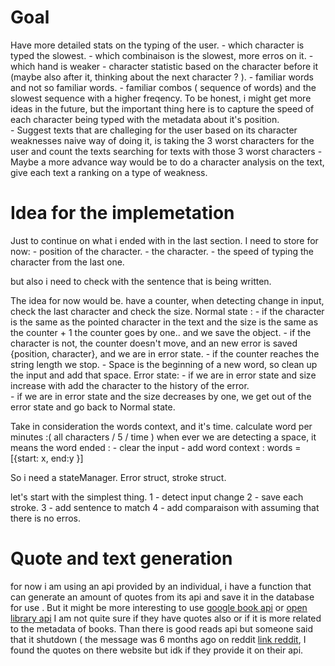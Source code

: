 # Goal 
Have more detailed stats on the typing of the user. 
    - which character is typed the slowest. 
    - which combinaison is the slowest, more erros on it. 
    - which hand is weaker 
    - character statistic based on the character before it (maybe also after it, thinking about the next character ? ). 
    - familiar words and not so familiar words. 
    - familiar combos ( sequence of words) and the slowest sequence with a higher freqency.
To be honest, i might get more ideas in the future, but the important thing here 
is to capture the speed of each character being typed with the metadata about 
it's position.  
    - Suggest texts that are challeging for the user based on its character weaknesses
naive way of doing it, is taking the 3 worst characters for the user and count the 
texts searching for texts with those 3 worst characters 
        - Maybe a more advance way would be to do a character analysis on 
the text, give each text a ranking on a type of weakness. 

# Idea for the implemetation 
Just to continue on what i ended with in the last section. 
I need to store for now: 
    - position of the character. 
    - the character.
    - the speed of typing the character from the last one. 

but also i need to check with the sentence that is being written.

The idea for now would be. have a counter, when detecting change in input, check the last character and check the size.
Normal state : 
    - if the character is the same as the pointed character in the text and the size is the same as the counter + 1 the counter goes by one..
and we save the object. 
    - if the character is not, the counter doesn't move, and an new error is saved {position, character}, and we are in error state. 
    - if the counter reaches the string length we stop.
    - Space is the beginning of a new word, so clean up the input and add that space.
Error state: 
    - if we are in error state and size increase with add the character to the history of the error.  
    - if we are in error state and the size decreases by one, we get out of the error state and go back to Normal state. 

Take in consideration the words context, and it's time. 
calculate word per minutes :( all characters / 5  / time )
when ever we are detecting a space, it means the word ended : 
    - clear the input 
    - add word context : words = [{start: x, end:y }] 

So i need a stateManager. Error struct, stroke struct. 

let's start with the simplest thing. 
1 - detect input change 
2 - save each stroke. 
3 - add sentence to match 
4 - add comparaison with assuming that there is no erros. 


# Quote and text generation 
for now i am using an api provided by an individual, i have a function that can generate an amount of quotes from its api and save it in the database for use .
But it might be more interesting to use [google book api](https://developers.google.com/books/docs/v1/using?hl=de) or [open library api](https://openlibrary.org/dev/docs/api/books)
I am not quite sure if they have quotes also or if it is more related to the metadata of books.
Than there is good reads api but someone said that it shutdown ( the message was 6 months ago on reddit [link reddit](https://www.reddit.com/r/SideProject/comments/17o1yen/hi_any_good_alternatives_to_goodreads_api_they/), 
I found the quotes on there website but idk if they provide it on their api.

